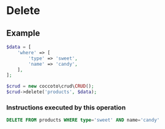 # Delete

## Example

```php
$data = [
    'where' => [
        'type' => 'sweet',
        'name' => 'candy', 
    ],
];

$crud = new coccoto\crud\CRUD();
$crud->delete('products', $data);
```

### Instructions executed by this operation

```sql
DELETE FROM products WHERE type='sweet' AND name='candy'
```